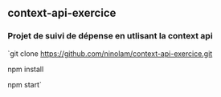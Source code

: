 ## context-api-exercice

### Projet de suivi de dépense en utlisant la context api

`git clone https://github.com/ninolam/context-api-exercice.git

npm install

npm start`
